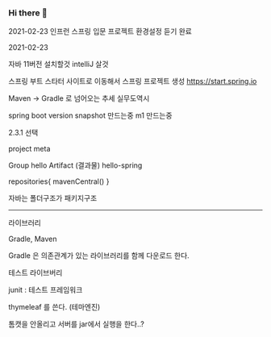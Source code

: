 ### Hi there 👋

2021-02-23
인프런 스프링 입문
프로젝트 환경설정 듣기 완료


2021-02-23

자바 11버전 설치할것
intelliJ 살것

스프링 부트 스타터 사이트로 이동해서 스프링 프로젝트 생성
https://start.spring.io

Maven -> Gradle 로 넘어오는 추세 실무도역시

spring boot version
snapshot 만드는중
m1 만드는중

2.3.1 선택

project meta

Group hello
Artifact (결과물) hello-spring

repositories{
	mavenCentral()
}


자바는 폴더구조가 패키지구조

------------------------------


라이브러리

Gradle, Maven


Gradle 은 의존관계가 있는 라이브러리를 함께 다운로드 한다.

테스트 라이브버리

junit : 테스트 프레임워크


thymeleaf 를 쓴다. (테마엔진)



톰캣을 안올리고 서버를 jar에서 실행을 한다..?


<!--
**UCAMP31A010/UCAMP31A010** is a ✨ _special_ ✨ repository because its `README.md` (this file) appears on your GitHub profile.

Here are some ideas to get you started:

- 🔭 I’m currently working on ...
- 🌱 I’m currently learning ...
- 👯 I’m looking to collaborate on ...
- 🤔 I’m looking for help with ...
- 💬 Ask me about ...
- 📫 How to reach me: ...
- 😄 Pronouns: ...
- ⚡ Fun fact: ...
-->
